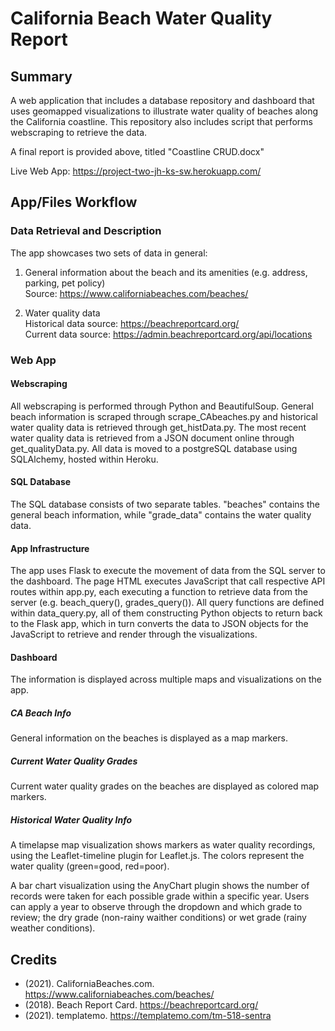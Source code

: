 # California Beach Water Quality Report

## Summary
A web application that includes a database repository and dashboard that uses geomapped visualizations to illustrate water quality of beaches along the California coastline. This repository also includes script that performs webscraping to retrieve the data.

A final report is provided above, titled "Coastline CRUD.docx"

Live Web App: https://project-two-jh-ks-sw.herokuapp.com/

## App/Files Workflow
### Data Retrieval and Description
The app showcases two sets of data in general:
1. General information about the beach and its amenities (e.g. address, parking, pet policy)<br>
Source: https://www.californiabeaches.com/beaches/

2. Water quality data<br>
Historical data source: https://beachreportcard.org/<br>
Current data source: https://admin.beachreportcard.org/api/locations


### Web App
#### Webscraping
All webscraping is performed through Python and BeautifulSoup. General beach information is scraped through scrape_CAbeaches.py and historical water quality data is retrieved through get_histData.py. The most recent water quality data is retrieved from a JSON document online through get_qualityData.py. All data is moved to a postgreSQL database using SQLAlchemy, hosted within Heroku.

#### SQL Database
The SQL database consists of two separate tables. "beaches" contains the general beach information, while "grade_data" contains the water quality data.

#### App Infrastructure
The app uses Flask to execute the movement of data from the SQL server to the dashboard. The page HTML executes JavaScript that call respective API routes within app.py, each executing a function to retrieve data from the server (e.g. beach_query(), grades_query()). All query functions are defined within 
data_query.py, all of them constructing Python objects to return back to the Flask app, which in turn converts the data to JSON objects for the JavaScript to retrieve and render through the visualizations.


#### Dashboard
The information is displayed across multiple maps and visualizations on the app.

##### CA Beach Info
General information on the beaches is displayed as a map markers.

##### Current Water Quality Grades
Current water quality grades on the beaches are displayed as colored map markers.

##### Historical Water Quality Info
A timelapse map visualization shows markers as water quality recordings, using the Leaflet-timeline plugin for Leaflet.js. The colors represent the water quality (green=good, red=poor).

A bar chart visualization using the AnyChart plugin shows the number of records were taken for each possible grade within a specific year. Users can apply a year to observe through the dropdown and which grade to review; the dry grade (non-rainy waither conditions) or wet grade (rainy weather conditions).

## Credits
* (2021). CaliforniaBeaches.com. https://www.californiabeaches.com/beaches/
* (2018). Beach Report Card. https://beachreportcard.org/
* (2021). templatemo. https://templatemo.com/tm-518-sentra


